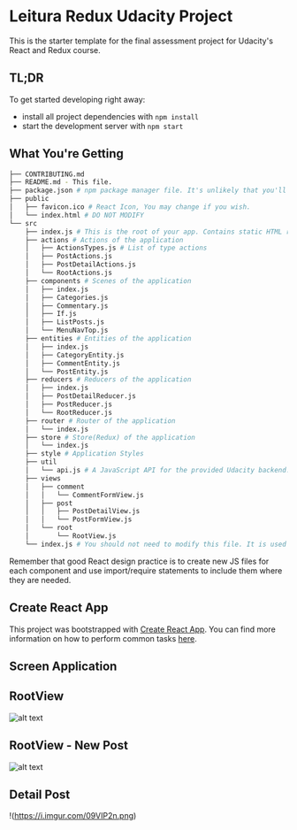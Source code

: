 # Leitura Redux Udacity Project

This is the starter template for the final assessment project for Udacity's React and Redux course.

## TL;DR

To get started developing right away:

* install all project dependencies with `npm install`
* start the development server with `npm start`

## What You're Getting
```bash
├── CONTRIBUTING.md
├── README.md - This file.
├── package.json # npm package manager file. It's unlikely that you'll need to modify this.
├── public
│   ├── favicon.ico # React Icon, You may change if you wish.
│   └── index.html # DO NOT MODIFY
└── src
    ├── index.js # This is the root of your app. Contains static HTML right now.
    ├── actions # Actions of the application
    │   ├── ActionsTypes.js # List of type actions
    │   ├── PostActions.js
    │   ├── PostDetailActions.js
    │   └── RootActions.js
    ├── components # Scenes of the application
    │   ├── index.js
    │   ├── Categories.js
    │   ├── Commentary.js
    │   ├── If.js
    │   ├── ListPosts.js
    │   └── MenuNavTop.js
    ├── entities # Entities of the application
    │   ├── index.js
    │   ├── CategoryEntity.js
    │   ├── CommentEntity.js
    │   └── PostEntity.js
    ├── reducers # Reducers of the application
    │   ├── index.js
    │   ├── PostDetailReducer.js
    │   ├── PostReducer.js
    │   └── RootReducer.js
    ├── router # Router of the application
    │   └── index.js
    ├── store # Store(Redux) of the application
    │   └── index.js
    ├── style # Application Styles
    ├── util 
    │   └── api.js # A JavaScript API for the provided Udacity backend. Instructions for the methods are below.
    ├── views
    │   ├── comment
    │   │   └── CommentFormView.js    
    │   ├── post
    │   │   ├── PostDetailView.js
    │   │   └── PostFormView.js
    │   └── root
    │       └── RootView.js
    └── index.js # You should not need to modify this file. It is used for DOM rendering only.
```

Remember that good React design practice is to create new JS files for each component and use import/require statements to include them where they are needed.

## Create React App

This project was bootstrapped with [Create React App](https://github.com/facebookincubator/create-react-app). You can find more information on how to perform common tasks [here](https://github.com/facebookincubator/create-react-app/blob/master/packages/react-scripts/template/README.md).

## Screen Application

## RootView
![alt text](https://i.imgur.com/3GlEpZ6.png)

## RootView - New Post
![alt text](https://i.imgur.com/XzayMpF.png)

## Detail Post
!(https://i.imgur.com/09VIP2n.png)
